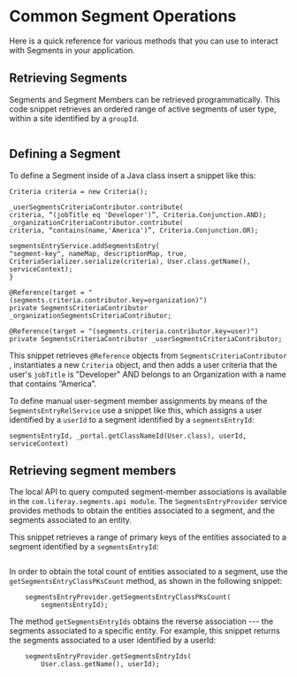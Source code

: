 # Common Segment Operations

Here is a quick reference for various methods that you can use to interact with Segments in your application.

## Retrieving Segments

Segments and Segment Members can be retrieved programmatically. This code snippet retrieves an ordered range of active segments of user type, within a site identified by a `groupId`.

```List<SegmentsEntry> segmentsEntries = segmentsEntryService.getSegmentsEntries(groupId, true, User.class.getName(), 0, 10, orderByComparator);
```

## Defining a Segment

To define a Segment inside of a Java class insert a snippet like this:

```private void addSegmentWithCriteria() {
Criteria criteria = new Criteria();

_userSegmentsCriteriaContributor.contribute(
criteria, “(jobTitle eq 'Developer')”, Criteria.Conjunction.AND);
_organizationCriteriaContributor.contribute(
criteria, “contains(name,'America')”, Criteria.Conjunction.OR);

segmentsEntryService.addSegmentsEntry(
"segment-key", nameMap, descriptionMap, true, CriteriaSerializer.serialize(criteria), User.class.getName(), serviceContext);
}

@Reference(target = "(segments.criteria.contributor.key=organization)")
private SegmentsCriteriaContributor _organizationSegmentsCriteriaContributor;

@Reference(target = "(segments.criteria.contributor.key=user)")
private SegmentsCriteriaContributor _userSegmentsCriteriaContributor;
```

This snippet retrieves `@Reference` objects from `SegmentsCriteriaContributor` , instantiates a new `Criteria` object, and then adds a user criteria that the user's `jobTitle` is "Developer" AND belongs to an Organization with a name that contains “America”.

To define manual user-segment member assignments by means of the `SegmentsEntryRelService` use a snippet like this, which assigns a user identified by a `userId` to a segment identified by a `segmentsEntryId`:

```segmentsEntryRelService.addSegmentsEntryRel(
segmentsEntryId, _portal.getClassNameId(User.class), userId, serviceContext)
```


## Retrieving segment members

The local API to query computed segment-member associations is available in the `com.liferay.segments.api module`. The `SegmentsEntryProvider` service provides methods to obtain the entities associated to a segment, and the segments associated to an entity.

This snippet retrieves a range of primary keys of the entities associated to a segment identified by a `segmentsEntryId`:

```long[] segmentsEntryClassPKs = segmentsEntryProvider.getSegmentsEntryClassPKs(segmentsEntryId, 0, 10);
```

In order to obtain the total count of entities associated to a segment, use the `getSegmentsEntryClassPKsCount` method, as shown in the following snippet:

```int segmentsEntryClassPksCount =
	segmentsEntryProvider.getSegmentsEntryClassPKsCount(
		segmentsEntryId);
```

The method `getSegmentsEntryIds` obtains the reverse association --- the segments associated to a specific entity. For example, this snippet returns the segments associated to a user identified by a userId:

```int segmentsEntryClassPksCount =
	segmentsEntryProvider.getSegmentsEntryIds(
		User.class.getName(), userId);
```     
